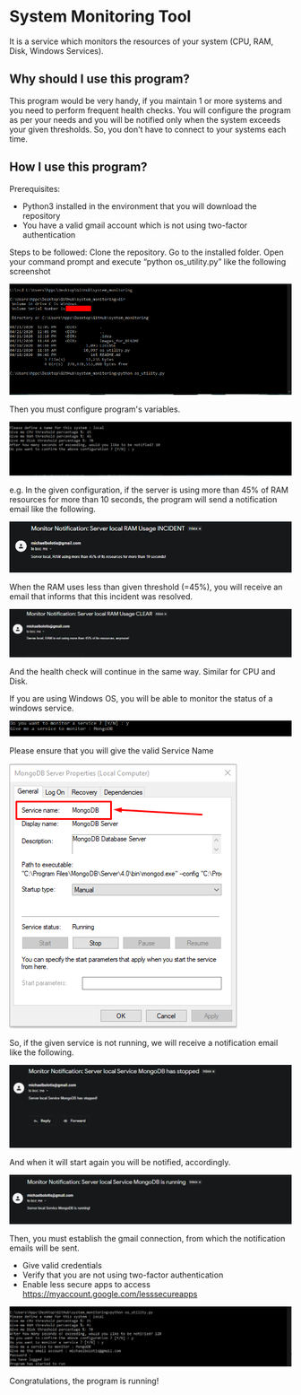 # System Monitoring Tool
It is a service which monitors the resources of your system (CPU, RAM, Disk, Windows Services).

## Why should I use this program?
This program would be very handy, if you maintain 1 or more systems and you need to perform frequent health checks.
You will configure the program as per your needs and you will be notified only when the system exceeds your given thresholds.
So, you don't have to connect to your systems each time.

## How I use this program?
Prerequisites:
-	Python3 installed in the environment that you will download the repository
-	You have a valid gmail account which is not using two-factor authentication

Steps to be followed:
Clone the repository. 
Go to the installed folder. 
Open your command prompt and execute “python os_utility.py” like the following screenshot

![](images_for_README/guide_0.png)

Then you must configure program's variables.

![](images_for_README/guide_1.png)

e.g. In the given configuration, if the server is using more than 45% of RAM resources for more than 10 seconds, the program will send a notification email like the following.

![](images_for_README/mail_image.png)

When the RAM uses less than given threshold (=45%), you will receive an email that informs that this incident was resolved.

![](images_for_README/ram_clear_image.png)

And the health check will continue in the same way. Similar for CPU and Disk.

If you are using Windows OS, you will be able to monitor the status of a windows service.

![](images_for_README/guide_3.png)

Please ensure that you will give the valid Service Name

![](images_for_README/guide_2.png)

So, if the given service is not running, we will receive a notification email like the following.

![](images_for_README/service_stop.png)

And when it will start again you will be notified, accordingly.

![](images_for_README/service_run.png)

Then, you must establish the gmail connection, from which the notification emails will be sent.
-	Give valid credentials
-	Verify that you are not using two-factor authentication
-	Enable less secure apps to access https://myaccount.google.com/lesssecureapps

![](images_for_README/guide_4.png)

Congratulations, the program is running!
